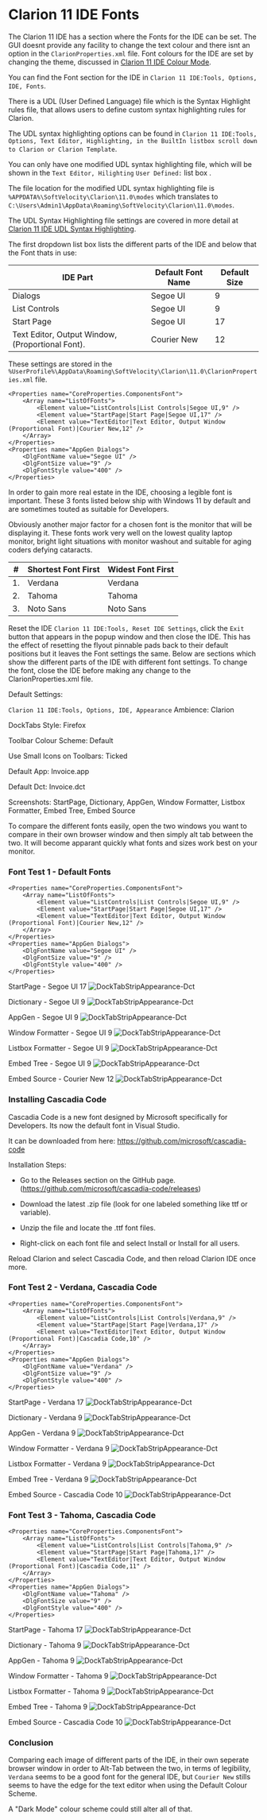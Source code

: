 # Clarion 11 IDE Fonts

The Clarion 11 IDE has a section where the Fonts for the IDE can be set. The GUI doesnt provide any facility to change the text colour and there isnt an option in the ```ClarionProperties.xml``` file. Font colours for the IDE are set by changing the theme, discussed in [Clarion 11 IDE Colour Mode](Clarion_11_IDE_Colour_Mode.md).

You can find the Font section for the IDE in ```Clarion 11 IDE:Tools, Options, IDE, Fonts```.

There is a UDL (User Defined Language) file which is the Syntax Highlight rules file, that allows users to define custom syntax highlighting rules for Clarion.

The UDL syntax highlighting options can be found in ```Clarion 11 IDE:Tools, Options, Text Editor, Highlighting, in the BuiltIn listbox scroll down to Clarion or Clarion Template```.

You can only have one modified UDL syntax highlighting file, which will be shown in the ```Text Editor, Hilighting``` ```User Defined:``` list box . 

The file location for the modified UDL syntax highlighting file is ```%APPDATA%\SoftVelocity\Clarion\11.0\modes``` which translates to ```C:\Users\Admin1\AppData\Roaming\SoftVelocity\Clarion\11.0\modes```.

The UDL Syntax Highlighting file settings are covered in more detail at [Clarion 11 IDE UDL Syntax Highlighting](Clarion_11_IDE_UDL_Syntax_Highlighting.md).

The first dropdown list box lists the different parts of the IDE and below that the Font thats in use: 

| IDE Part | Default Font Name | Default Size |
| --- | --- | --- |
| Dialogs | Segoe UI | 9 |
| List Controls | Segoe UI | 9 |
| Start Page | Segoe UI | 17 |
| Text Editor, Output Window, (Proportional Font). | Courier New  | 12 |


These settings are stored in the ```%UserProfile%\AppData\Roaming\SoftVelocity\Clarion\11.0\ClarionProperties.xml``` file.

```
<Properties name="CoreProperties.ComponentsFont">
    <Array name="ListOfFonts">
        <Element value="ListControls|List Controls|Segoe UI,9" />
        <Element value="StartPage|Start Page|Segoe UI,17" />
        <Element value="TextEditor|Text Editor, Output Window (Proportional Font)|Courier New,12" />
    </Array>
</Properties>
<Properties name="AppGen Dialogs">
    <DlgFontName value="Segoe UI" />
    <DlgFontSize value="9" />
    <DlgFontStyle value="400" />
</Properties>
```

In order to gain more real estate in the IDE, choosing a legible font is important. These 3 fonts listed below ship with Windows 11 by default and are sometimes touted as suitable for Developers.

Obviously another major factor for a chosen font is the monitor that will be displaying it. These fonts work very well on the lowest quality laptop monitor, bright light situations with monitor washout and suitable for aging coders defying cataracts.

| \# | Shortest Font First | Widest Font First |
| --- | --- | --- |
| 1. | Verdana | Verdana |
| 2. | Tahoma | Tahoma |
| 3. | Noto Sans | Noto Sans |



Reset the IDE ```Clarion 11 IDE:Tools, Reset IDE Settings```, click the ```Exit``` button that appears in the popup window and then close the IDE. This has the effect of resetting the flyout pinnable pads back to their default positions but it leaves the Font settings the same. Below are sections which show the different parts of the IDE with different font settings. To change the font, close the IDE before making any change to the ClarionProperties.xml file.

Default Settings:

```Clarion 11 IDE:Tools, Options, IDE, Appearance```
Ambience: Clarion 

DockTabs Style: Firefox

Toolbar Colour Scheme: Default

Use Small Icons on Toolbars: Ticked


Default App: Invoice.app

Default Dct: Invoice.dct

Screenshots: StartPage, Dictionary, AppGen, Window Formatter, Listbox Formatter, Embed Tree, Embed Source

To compare the different fonts easily, open the two windows you want to compare in their own browser window and then simply alt tab between the two. It will become apparant quickly what fonts and sizes work best on your monitor. 

### Font Test 1 - Default Fonts 

```
<Properties name="CoreProperties.ComponentsFont">
    <Array name="ListOfFonts">
        <Element value="ListControls|List Controls|Segoe UI,9" />
        <Element value="StartPage|Start Page|Segoe UI,17" />
        <Element value="TextEditor|Text Editor, Output Window (Proportional Font)|Courier New,12" />
    </Array>
</Properties>
<Properties name="AppGen Dialogs">
    <DlgFontName value="Segoe UI" />
    <DlgFontSize value="9" />
    <DlgFontStyle value="400" />
</Properties>
```

StartPage - Segoe UI 17
![DockTabStripAppearance-Dct](https://github.com/Intelligent-Silicon/Clarion-11-IDE/blob/main/FontChanges/FontTest1/FontTest1-StartPage.png)

Dictionary - Segoe UI 9
![DockTabStripAppearance-Dct](https://github.com/Intelligent-Silicon/Clarion-11-IDE/blob/main/FontChanges/FontTest1/FontTest1-Dct.png)

AppGen - Segoe UI 9
![DockTabStripAppearance-Dct](https://github.com/Intelligent-Silicon/Clarion-11-IDE/blob/main/FontChanges/FontTest1/FontTest1-AppGen.png)

Window Formatter - Segoe UI 9 
![DockTabStripAppearance-Dct](https://github.com/Intelligent-Silicon/Clarion-11-IDE/blob/main/FontChanges/FontTest1/FontTest1-WindowFormatter.png)

Listbox Formatter - Segoe UI 9 
![DockTabStripAppearance-Dct](https://github.com/Intelligent-Silicon/Clarion-11-IDE/blob/main/FontChanges/FontTest1/FontTest1-ListboxFormatter.png)

Embed Tree - Segoe UI 9
![DockTabStripAppearance-Dct](https://github.com/Intelligent-Silicon/Clarion-11-IDE/blob/main/FontChanges/FontTest1/FontTest1-Embeds.png)

Embed Source - Courier New 12
![DockTabStripAppearance-Dct](https://github.com/Intelligent-Silicon/Clarion-11-IDE/blob/main/FontChanges/FontTest1/FontTest1-EmbedSource.png)


### Installing Cascadia Code

Cascadia Code is a new font designed by Microsoft specifically for Developers. Its now the default font in Visual Studio. 

It can be downloaded from here: https://github.com/microsoft/cascadia-code

Installation Steps:

- Go to the Releases section on the GitHub page. (https://github.com/microsoft/cascadia-code/releases)

- Download the latest .zip file (look for one labeled something like ttf or variable).

- Unzip the file and locate the .ttf font files.

- Right-click on each font file and select Install or Install for all users.

Reload Clarion and select Cascadia Code, and then reload Clarion IDE once more.



### Font Test 2 - Verdana, Cascadia Code

```
<Properties name="CoreProperties.ComponentsFont">
    <Array name="ListOfFonts">
        <Element value="ListControls|List Controls|Verdana,9" />
        <Element value="StartPage|Start Page|Verdana,17" />
        <Element value="TextEditor|Text Editor, Output Window (Proportional Font)|Cascadia Code,10" />
    </Array>
</Properties>
<Properties name="AppGen Dialogs">
    <DlgFontName value="Verdana" />
    <DlgFontSize value="9" />
    <DlgFontStyle value="400" />
</Properties>
```

StartPage - Verdana 17
![DockTabStripAppearance-Dct](https://github.com/Intelligent-Silicon/Clarion-11-IDE/blob/main/FontChanges/FontTest2/FontTest2-StartPage.png)

Dictionary - Verdana 9
![DockTabStripAppearance-Dct](https://github.com/Intelligent-Silicon/Clarion-11-IDE/blob/main/FontChanges/FontTest2/FontTest2-Dct.png)

AppGen - Verdana 9
![DockTabStripAppearance-Dct](https://github.com/Intelligent-Silicon/Clarion-11-IDE/blob/main/FontChanges/FontTest2/FontTest2-AppGen.png)

Window Formatter - Verdana 9 
![DockTabStripAppearance-Dct](https://github.com/Intelligent-Silicon/Clarion-11-IDE/blob/main/FontChanges/FontTest2/FontTest2-WindowFormatter.png)

Listbox Formatter - Verdana 9 
![DockTabStripAppearance-Dct](https://github.com/Intelligent-Silicon/Clarion-11-IDE/blob/main/FontChanges/FontTest2/FontTest2-ListboxFormatter.png)

Embed Tree - Verdana 9
![DockTabStripAppearance-Dct](https://github.com/Intelligent-Silicon/Clarion-11-IDE/blob/main/FontChanges/FontTest2/FontTest2-Embeds.png)

Embed Source - Cascadia Code 10
![DockTabStripAppearance-Dct](https://github.com/Intelligent-Silicon/Clarion-11-IDE/blob/main/FontChanges/FontTest2/FontTest2-EmbedSource.png)


### Font Test 3 - Tahoma, Cascadia Code

```
<Properties name="CoreProperties.ComponentsFont">
    <Array name="ListOfFonts">
        <Element value="ListControls|List Controls|Tahoma,9" />
        <Element value="StartPage|Start Page|Tahoma,17" />
        <Element value="TextEditor|Text Editor, Output Window (Proportional Font)|Cascadia Code,11" />
    </Array>
</Properties>
<Properties name="AppGen Dialogs">
    <DlgFontName value="Tahoma" />
    <DlgFontSize value="9" />
    <DlgFontStyle value="400" />
</Properties>
```

StartPage - Tahoma 17
![DockTabStripAppearance-Dct](https://github.com/Intelligent-Silicon/Clarion-11-IDE/blob/main/FontChanges/FontTest3/FontTest3-StartPage.png)

Dictionary - Tahoma 9
![DockTabStripAppearance-Dct](https://github.com/Intelligent-Silicon/Clarion-11-IDE/blob/main/FontChanges/FontTest3/FontTest3-Dct.png)

AppGen - Tahoma 9
![DockTabStripAppearance-Dct](https://github.com/Intelligent-Silicon/Clarion-11-IDE/blob/main/FontChanges/FontTest3/FontTest3-AppGen.png)

Window Formatter - Tahoma 9 
![DockTabStripAppearance-Dct](https://github.com/Intelligent-Silicon/Clarion-11-IDE/blob/main/FontChanges/FontTest3/FontTest3-WindowFormatter.png)

Listbox Formatter - Tahoma 9 
![DockTabStripAppearance-Dct](https://github.com/Intelligent-Silicon/Clarion-11-IDE/blob/main/FontChanges/FontTest3/FontTest3-ListboxFormatter.png)

Embed Tree - Tahoma 9
![DockTabStripAppearance-Dct](https://github.com/Intelligent-Silicon/Clarion-11-IDE/blob/main/FontChanges/FontTest3/FontTest3-Embeds.png)

Embed Source - Cascadia Code 10
![DockTabStripAppearance-Dct](https://github.com/Intelligent-Silicon/Clarion-11-IDE/blob/main/FontChanges/FontTest3/FontTest3-EmbedSource.png)





### Conclusion

Comparing each image of different parts of the IDE, in their own seperate browser window in order to Alt-Tab between the two, in terms of legibility, ```Verdana``` seems to be a good font for the general IDE, but ```Courier New``` stills seems to have the edge for the text editor when using the Default Colour Scheme.

A "Dark Mode" colour scheme could still alter all of that.




